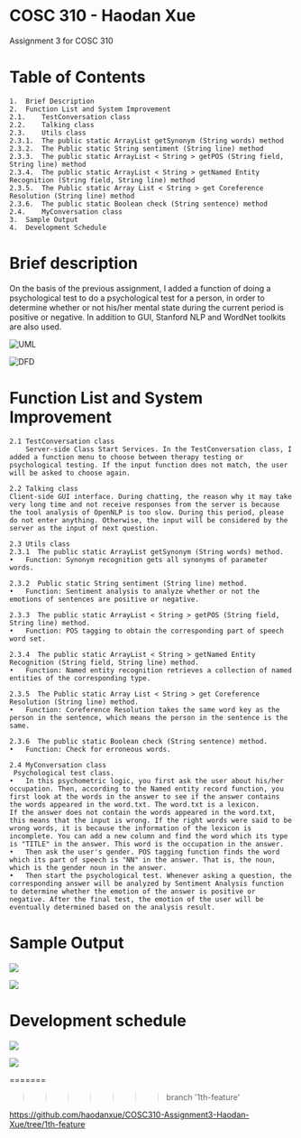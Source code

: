 # COSC 310 - Haodan Xue
Assignment 3 for COSC 310

# Table of Contents
```
1.  Brief Description
2.  Function List and System Improvement
2.1.    TestConversation class
2.2.    Talking class
2.3.    Utils class
2.3.1.  The public static ArrayList getSynonym (String words) method
2.3.2.  The Public static String sentiment (String line) method
2.3.3.  The public static ArrayList < String > getPOS (String field, String line) method
2.3.4.  The public static ArrayList < String > getNamed Entity Recognition (String field, String line) method
2.3.5.  The Public static Array List < String > get Coreference Resolution (String line) method
2.3.6.  The public static Boolean check (String sentence) method
2.4.    MyConversation class
3.  Sample Output 
4.  Development Schedule
```

# Brief description
On the basis of the previous assignment, I added a function of doing a psychological test to do a psychological test for a person, in order to determine whether or not his/her mental state during the current period is positive or negative. In addition to GUI, Stanford NLP and WordNet toolkits are also used.

![UML](https://github.com/haodanxue/COSC310-Assignment3-Haodan-Xue/blob/1th-feature/UML_Assignment3.jpg)

![DFD](https://github.com/haodanxue/COSC310-Assignment3-Haodan-Xue/blob/1th-feature/Level0_DFD_Haodan.jpg)


# Function List and System Improvement
```
2.1 TestConversation class
    Server-side Class Start Services. In the TestConversation class, I added a function menu to choose between therapy testing or psychological testing. If the input function does not match, the user will be asked to choose again.

2.2 Talking class
Client-side GUI interface. During chatting, the reason why it may take very long time and not receive responses from the server is because the tool analysis of OpenNLP is too slow. During this period, please do not enter anything. Otherwise, the input will be considered by the server as the input of next question. 

2.3 Utils class
2.3.1  The public static ArrayList getSynonym (String words) method.
•   Function: Synonym recognition gets all synonyms of parameter words.

2.3.2  Public static String sentiment (String line) method.
•   Function: Sentiment analysis to analyze whether or not the emotions of sentences are positive or negative.

2.3.3  The public static ArrayList < String > getPOS (String field, String line) method.
•   Function: POS tagging to obtain the corresponding part of speech word set.

2.3.4  The public static ArrayList < String > getNamed Entity Recognition (String field, String line) method.
•   Function: Named entity recognition retrieves a collection of named entities of the corresponding type.

2.3.5  The Public static Array List < String > get Coreference Resolution (String line) method.
•   Function: Coreference Resolution takes the same word key as the person in the sentence, which means the person in the sentence is the same.

2.3.6  The public static Boolean check (String sentence) method.
•   Function: Check for erroneous words.

2.4 MyConversation class
 Psychological test class. 
•   In this psychometric logic, you first ask the user about his/her occupation. Then, according to the Named entity record function, you first look at the words in the answer to see if the answer contains the words appeared in the word.txt. The word.txt is a lexicon. 
If the answer does not contain the words appeared in the word.txt, this means that the input is wrong. If the right words were said to be wrong words, it is because the information of the lexicon is incomplete. You can add a new column and find the word which its type is "TITLE" in the answer. This word is the occupation in the answer. 
•   Then ask the user's gender. POS tagging function finds the word which its part of speech is "NN" in the answer. That is, the noun, which is the gender noun in the answer. 
•   Then start the psychological test. Whenever asking a question, the corresponding answer will be analyzed by Sentiment Analysis function to determine whether the emotion of the answer is positive or negative. After the final test, the emotion of the user will be eventually determined based on the analysis result. 
```

# Sample Output
![](https://github.com/haodanxue/COSC310-Assignment3-Haodan-Xue/blob/1th-feature/A3_SampleOutput1.png)

![](https://github.com/haodanxue/COSC310-Assignment3-Haodan-Xue/blob/1th-feature/A3_SampleOutput2.png)
# Development schedule
![](https://github.com/haodanxue/COSC310-Assignment3-Haodan-Xue/blob/1th-feature/A3__GanttChart1.png)

![](https://github.com/haodanxue/COSC310-Assignment3-Haodan-Xue/blob/1th-feature/A3__GanttChart2.png)

=======
>>>>>>> branch '1th-feature' 

https://github.com/haodanxue/COSC310-Assignment3-Haodan-Xue/tree/1th-feature

